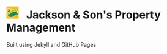 # ![JSPM_logo](./assets/images/icon/favicon-32x32.png) &nbsp; Jackson & Son's Property Management

Built using Jekyll and GitHub Pages